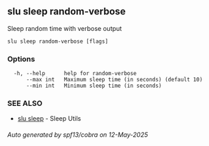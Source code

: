 ## slu sleep random-verbose

Sleep random time with verbose output

```
slu sleep random-verbose [flags]
```

### Options

```
  -h, --help      help for random-verbose
      --max int   Maximum sleep time (in seconds) (default 10)
      --min int   Minimum sleep time (in seconds)
```

### SEE ALSO

* [slu sleep](slu_sleep.md)	 - Sleep Utils

###### Auto generated by spf13/cobra on 12-May-2025
